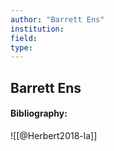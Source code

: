 ```yaml
---
author: "Barrett Ens"
institution:
field:
type:
---
```


## Barrett Ens
#### Bibliography:

![[@Herbert2018-la]]